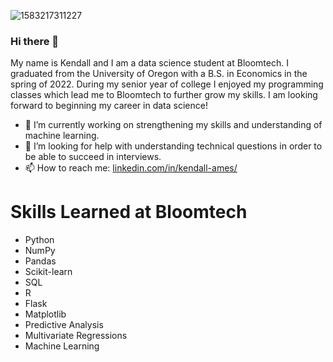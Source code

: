 ![1583217311227](https://user-images.githubusercontent.com/117927141/230237149-7b18ab62-b5c4-4f39-bceb-75adddce27a5.png)


### Hi there 👋

My name is Kendall and I am a data science student at Bloomtech. I graduated from the University of Oregon with a B.S. in Economics in the spring of 2022. During my senior year of college I enjoyed my programming classes which lead me to Bloomtech to further grow my skills. I am looking forward to beginning my career in data science!

- 🔭 I’m currently working on strengthening my skills and understanding of machine learning.
- 🤔 I’m looking for help with understanding technical questions in order to be able to succeed in interviews. 
- 📫 How to reach me: [linkedin.com/in/kendall-ames/](url)

# Skills Learned at Bloomtech
- Python
- NumPy
- Pandas
- Scikit-learn
- SQL
- R
- Flask
- Matplotlib
- Predictive Analysis
- Multivariate Regressions
- Machine Learning

<!--
**kendallames/kendallames** is a ✨ _special_ ✨ repository because its `README.md` (this file) appears on your GitHub profile.

Here are some ideas to get you started:

- 🔭 I’m currently working on 
- 🌱 I’m currently learning linear regressions and applied modeling. 
- 👯 I’m looking to collaborate on ...
- 🤔 I’m looking for help with ...
- 💬 Ask me about ...
- 📫 How to reach me: ...
- 😄 Pronouns: 
- ⚡ Fun fact: ...
-->
